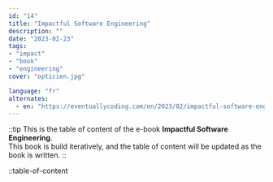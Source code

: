 ```yaml
---
id: "14"
title: "Impactful Software Engineering"
description: ""
date: "2023-02-23"
tags:
- "impact"
- "book"
- "engineering"
cover: "opticien.jpg"

language: "fr"
alternates:
  - en: "https://eventuallycoding.com/en/2023/02/impactful-software-engineering"
---
```



::tip
This is the table of content of the e-book **Impactful Software Engineering**.  
This book is build iteratively, and the table of content will be updated as the book is written.
::

::table-of-content
